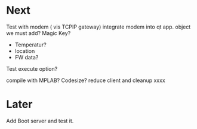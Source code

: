 
Next
====

Test with modem ( vis TCPIP gateway)
integrate modem into qt app.
object we must add? Magic Key? 
 - Temperatur?
 - location
 - FW data?
 
Test execute option?

compile with MPLAB? Codesize?
reduce client and cleanup xxxx 


Later
=====

Add Boot server and test it.